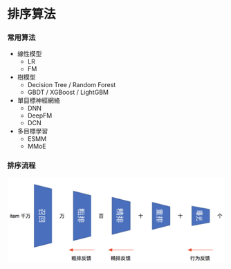 # 排序算法

### 常用算法

* 線性模型
  * LR
  * FM
* 樹模型
  * Decision Tree / Random Forest
  * GBDT / XGBoost / LightGBM
* 單目標神經網絡
  * DNN
  * DeepFM
  * DCN
* 多目標學習
  * ESMM
  * MMoE

### 排序流程

![](<../.gitbook/assets/image (74).png>)



